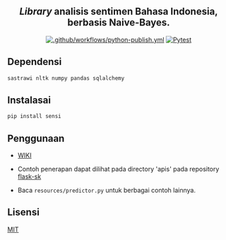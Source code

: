 <div align=center>

## _Library_ analisis sentimen Bahasa Indonesia, berbasis Naive-Bayes.

[![.github/workflows/python-publish.yml](https://github.com/GazDuckington/sensi/actions/workflows/python-publish.yml/badge.svg?branch=main)](https://github.com/GazDuckington/sensi/actions/workflows/python-publish.yml)
[![Pytest](https://github.com/GazDuckington/sensi/actions/workflows/python-app.yml/badge.svg)](https://github.com/GazDuckington/sensi/actions/workflows/python-app.yml)

</div>

## Dependensi

```python
sastrawi nltk numpy pandas sqlalchemy
```

## Instalasai

```bash
pip install sensi
```

## Penggunaan

- [WIKI](https://github.com/GazDuckington/nbc-sentimen/wiki)
- Contoh penerapan dapat dilihat pada directory 'apis' pada repository [flask-sk](https://github.com/GazDuckington/flask-sk)

- Baca `resources/predictor.py` untuk berbagai contoh lainnya.

## Lisensi

[MIT](./LICENSE)
